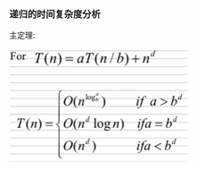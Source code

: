 ### 递归的时间复杂度分析

主定理:

<img src="时间复杂度分析.assets/image-20210202164218812.png" alt="image-20210202164218812" style="zoom:67%;float:left;" />

 